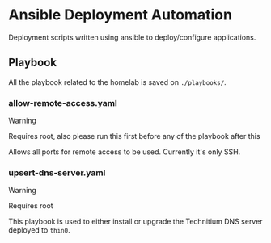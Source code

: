 # Ansible Deployment Automation

Deployment scripts written using ansible to deploy/configure applications.

## Playbook

All the playbook related to the homelab is saved on `./playbooks/`.

### allow-remote-access.yaml

> [!WARNING]
> Requires root, also please run this first before any of the playbook after this

Allows all ports for remote access to be used. Currently it's only SSH.

### upsert-dns-server.yaml

> [!WARNING]
> Requires root

This playbook is used to either install or upgrade the Technitium DNS server deployed to `thin0`.
